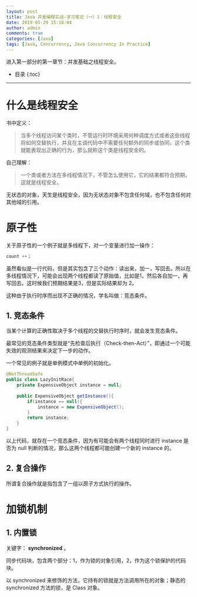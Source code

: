 ```yaml
---
layout: post
title: Java 并发编程实战-学习笔记（一）1：线程安全
date: 2019-05-29 15:18:04
author: admin
comments: true
categories: [Java]
tags: [Java, Concurrency, Java Concurrency In Practice]
---
```


进入第一部分的第一章节：并发基础之线程安全。

<!-- more -->

* 目录
{:toc}
---

# 什么是线程安全

书中定义：

> 当多个线程访问某个类时，不管运行时环境采用何种调度方式或者这些线程将如何交替执行，并且在主调代码中不需要任何额外的同步或协同，这个类就能表现出正确的行为，那么就称这个类是线程安全的。

自己理解：

> 一个类或者方法在多线程情况下，不管怎么使用它，它的结果都符合预期，这就是线程安全。



无状态的对象，天生是线程安全，因为无状态对象不包含任何域，也不包含任何对其他域的引用。



# 原子性

关于原子性的一个例子就是多线程下，对一个变量进行加一操作：

```java
count ++；
```

虽然看似是一行代码，但是其实包含了三个动作：读出来，加一，写回去。所以在多线程情况下，可能会出现两个线程都读了原始值，比如是1，然后各自加一，再写回去。这时候我们预期结果是3，但是实际结果却为 2。

这种由于执行时序而出现不正确的情况，学名叫做：竞态条件。

## 1. 竞态条件

当某个计算的正确性取决于多个线程的交替执行时序时，就会发生竞态条件。

最常见的竞态条件类型就是“先检查后执行（Check-then-Act）”，即通过一个可能失效的观测结果来决定下一步的动作。

一个常见的例子就是单例模式中单例的初始化。

```java
@NotThreadSafe
public class LazyInitRace{
	private ExpensiveObject instance = null;
	
	public ExpensiveObject getInstance(){
		if(instance == null){
			instance = new ExpensiveObject();
		}
		return instance;
	}
}
```

以上代码，就存在一个竞态条件，因为有可能会有两个线程同时进行 instance 是否为 null 判断的情况，那么这两个线程都可能创建一个新的 instance  的。

## 2. 复合操作

所谓复合操作就是指包含了一组以原子方式执行的操作。

# 加锁机制

## 1. 内置锁

关键字： **synchronized** 。

同步代码块，包含两个部分：1，作为锁的对象引用，2，作为这个锁保护的代码块。

以 synchronized 来修饰的方法，它持有的锁就是方法调用所在的对象；静态的 synchronized 方法的锁，是 Class 对象。